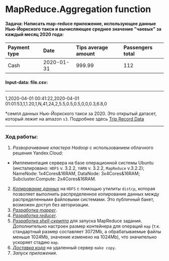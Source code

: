 # MapReduce.Aggregation function

#### Задача: Написать map-reduce приложение, использующее данные Нью-Йоркского такси и вычисляющее среднее значение "чаевых" за каждый месяц 2020 года:

| Payment type | Date |	Tips average amount | Passengers total |
| :------------| :--- | :------------------ | :--------------- |
|Cash|	2020-01-31|	999.99|	112|

#### Input-data: file.csv:
---
1,2020-04-01 00:41:22,2020-04-01 01:01:53,1,1.20,1,N,41,24,2,5.5,0.5,0.5,0,0,0.3,6.8,0

*семпл данных Нью-Йоркского такси за 2020. Это открытый датасет, который лежит на amazon `s3`. Подробнее здесь [Trip Record Data][1]

---

### Ход работы:
1. *Разворачивание кластера Hadoop* с использованием облачного решения Yandex.Cloud:
  - Имплементация сервера на базе операционной системы Ubuntu (инсталировано: `HDFS` v. 3.2.2, `YARN` v. 3.2.2, `MapReduce` v.3.2.2);
    NameNode: 1x4Cores&16RAM, DataNode: 3x4Cores&16RAM; Subcluster.Compute: 2x4Cores&16RAM.
2. [*Копирование данных*][1] на `HDFS` с помощью утилиты `distcp`, которая позволяет выполнить распределенное копирование данных между распределенными файловыми системами. Это публичный бакет, возможен доступ без авторизации.
3. [*Разработка mapper*][2].
4. [*Разработка reducer*][3]. 
5. [*Разработка shell-скрипта*][4] для запуска MapReduce задания. Дополнительно настроен размер контейнера для операций `map` (т.к. стандартный размер составляет 3072Mb, а обрабатываемые файлы меньше 1024Mb, значение изменено на 1024Mb), что значительно ускоряет стадию `map`.
6. [*Доставка кода*][5] на удаленный сервер `make copy`.
7. *Запуск приложения*.


[1]:https://github.com/loverberg/portfolio/blob/main/MapReduceAgg/download.sh
[2]:https://github.com/loverberg/portfolio/blob/main/MapReduceAgg/mapper.py
[3]:https://github.com/loverberg/portfolio/blob/main/MapReduceAgg/reducer.py
[4]:https://github.com/loverberg/portfolio/blob/main/MapReduceAgg/run.sh
[5]:https://github.com/loverberg/portfolio/blob/main/MapReduceAgg/Makefile
